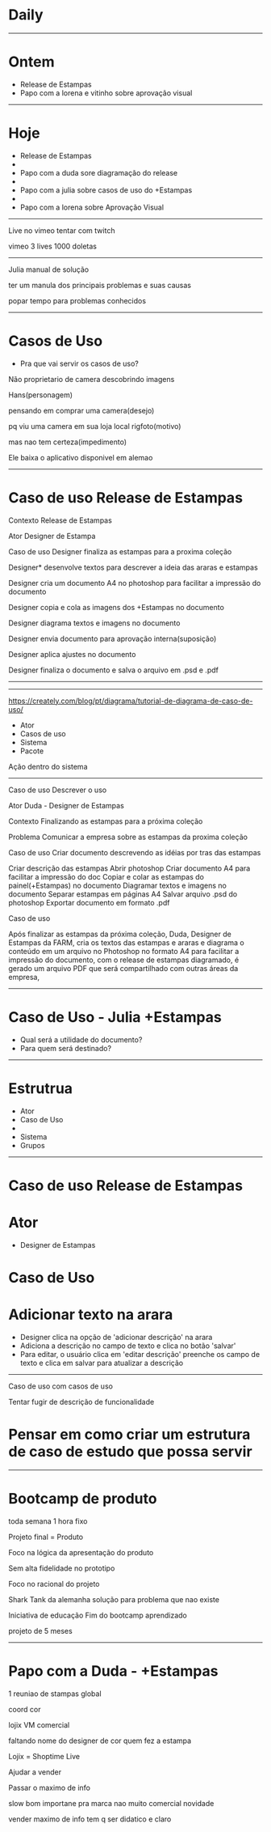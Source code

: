 # Daily

---

# Ontem
- Release de Estampas
- Papo com a lorena e vitinho sobre aprovação visual

---

# Hoje
- Release de Estampas
- 
- Papo com a duda sore diagramação do release
- 
- Papo com a julia sobre casos de uso do +Estampas
- 
- Papo com a lorena sobre Aprovação Visual

---

Live
no vimeo
tentar com twitch

vimeo
3 lives
1000 doletas

---

Julia 
manual de solução

ter um manula dos principais problemas e suas causas

popar tempo para problemas conhecidos





---


# Casos de Uso
- Pra que vai servir os casos de uso?

Não proprietario de camera descobrindo imagens

Hans(personagem)

pensando em comprar uma camera(desejo)

pq viu uma camera em sua loja local rigfoto(motivo)

mas nao tem certeza(impedimento)

Ele baixa o aplicativo disponivel em alemao



---

# Caso de uso Release de Estampas

Contexto
Release de Estampas

Ator
Designer de Estampa

Caso de uso
Designer finaliza as estampas para a proxima coleção

Designer* desenvolve textos para descrever a ideia das araras e estampas

Designer cria um documento A4 no photoshop para facilitar a impressão do documento

Designer copia e cola as imagens dos +Estampas no documento

Designer diagrama textos e imagens no documento

Designer envia documento para aprovação interna(suposição)

Designer aplica ajustes no documento

Designer finaliza o documento e salva o arquivo em .psd e .pdf


---

---

https://creately.com/blog/pt/diagrama/tutorial-de-diagrama-de-caso-de-uso/

- Ator
- Casos de uso
- Sistema
- Pacote

Ação dentro do sistema



---

Caso de uso
Descrever o uso

Ator
Duda - Designer de Estampas

Contexto
Finalizando as estampas para a próxima coleção

Problema
Comunicar a empresa sobre as estampas da proxima coleção

Caso de uso
Criar documento descrevendo as idéias por tras das estampas

Criar descrição das estampas
Abrir photoshop
Criar documento A4 para facilitar a impressão do doc
Copiar e colar as estampas do painel(+Estampas) no documento
Diagramar textos e imagens no documento
Separar estampas em páginas A4
Salvar arquivo .psd do photoshop
Exportar documento em formato .pdf


Caso de uso

Após finalizar as estampas da próxima coleção, Duda, Designer de Estampas da FARM, cria os textos das estampas e araras e diagrama o conteúdo em um arquivo no Photoshop no formato A4 para facilitar a impressão do documento, com o release de estampas diagramado, é gerado um arquivo PDF que será compartilhado com outras áreas da empresa, 

---

# Caso de Uso - Julia +Estampas
- Qual será a utilidade do documento?
- Para quem será destinado? 

---

# Estrutrua
- Ator
- Caso de Uso
- 
- Sistema
- Grupos

---

# Caso de uso Release de Estampas

# Ator
- Designer de Estampas

# Caso de Uso

# Adicionar texto na arara
- Designer clica na opção de 'adicionar descrição' na arara
- Adiciona a descrição no campo de texto e clica no botão 'salvar'
- Para editar, o usuário clica em 'editar descrição' preenche os campo de texto e clica em salvar para atualizar a descrição

---

Caso de uso com casos de uso 

Tentar fugir de descrição de funcionalidade

# Pensar em como criar um estrutura de caso de estudo que possa servir 


---

# Bootcamp de produto

toda semana
1 hora
fixo

Projeto final = Produto

Foco na lógica da apresentação do produto

Sem alta fidelidade no prototipo

Foco no racional do projeto

Shark Tank da alemanha
solução para problema que nao existe


Iniciativa de educação
Fim do bootcamp
aprendizado

projeto de 5 meses



---


# Papo com a Duda - +Estampas

1 reuniao de stampas global

coord cor

lojix
VM
comercial

faltando nome do designer de cor
quem fez a estampa


Lojix = Shoptime
Live

Ajudar a vender

Passar o maximo de info

slow bom
importane pra marca
nao muito comercial
novidade

vender
maximo de info
tem q ser didatico e claro
















